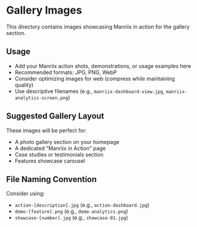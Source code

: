 # Gallery Images

This directory contains images showcasing Manriix in action for the gallery section.

## Usage
- Add your Manriix action shots, demonstrations, or usage examples here
- Recommended formats: JPG, PNG, WebP
- Consider optimizing images for web (compress while maintaining quality)
- Use descriptive filenames (e.g., `manriix-dashboard-view.jpg`, `manriix-analytics-screen.png`)

## Suggested Gallery Layout
These images will be perfect for:
- A photo gallery section on your homepage
- A dedicated "Manriix in Action" page
- Case studies or testimonials section
- Features showcase carousel

## File Naming Convention
Consider using:
- `action-[description].jpg` (e.g., `action-dashboard.jpg`)
- `demo-[feature].png` (e.g., `demo-analytics.png`)
- `showcase-[number].jpg` (e.g., `showcase-01.jpg`)
